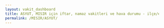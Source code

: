 ```yaml
---
layout: vakit_dashboard
title: ASYUT, MISIR için iftar, namaz vakitleri ve hava durumu - ilçe/eyalet seç
permalink: /MISIR/ASYUT/
---
```


<script type="text/javascript">
  var GLOBAL_COUNTRY = 'MISIR';
  var GLOBAL_CITY = 'ASYUT';
  var GLOBAL_STATE = '';
  var lat = 72;
  var lon = 21;
</script>
